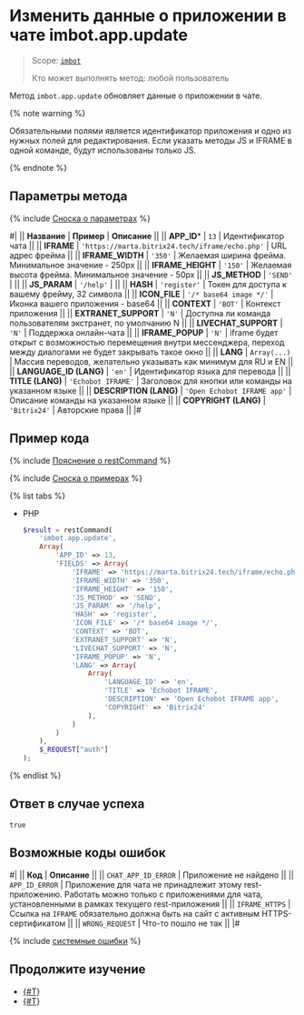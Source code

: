 # Изменить данные о приложении в чате imbot.app.update

> Scope: [`imbot`](../../../scopes/permissions.md)
>
> Кто может выполнять метод: любой пользователь

Метод `imbot.app.update` обновляет данные о приложении в чате.

{% note warning %}

Обязательными полями является идентификатор приложения и одно из нужных полей для редактирования. Если указать методы JS и IFRAME в одной команде, будут использованы только JS.

{% endnote %}

## Параметры метода

{% include [Сноска о параметрах](../../../../_includes/required.md) %}

#|
|| **Название** | **Пример** | **Описание** ||
|| **APP_ID*** | `13` | Идентификатор чата ||
|| **IFRAME** | `'https://marta.bitrix24.tech/iframe/echo.php'` | URL адрес фрейма ||
|| **IFRAME_WIDTH** | `'350'` | Желаемая ширина фрейма. Минимальное значение - 250px ||
|| **IFRAME_HEIGHT** | `'150'` | Желаемая высота фрейма. Минимальное значение - 50px ||
|| **JS_METHOD** | `'SEND'` | ||
|| **JS_PARAM** | `'/help'` | ||
|| **HASH** | `'register'` | Токен для доступа к вашему фрейму, 32 символа ||
|| **ICON_FILE** | `'/* base64 image */'` | Иконка вашего приложения - base64 ||
|| **CONTEXT** | `'BOT'` | Контекст приложения ||
|| **EXTRANET_SUPPORT** | `'N'` | Доступна ли команда пользователям экстранет, по умолчанию N ||
|| **LIVECHAT_SUPPORT** | `'N'` | Поддержка онлайн-чата ||
|| **IFRAME_POPUP** | `'N'` | iframe будет открыт с возможностью перемещения внутри мессенджера, переход между диалогами не будет закрывать такое окно ||
|| **LANG** | `Array(...)` | Массив переводов, желательно указывать как минимум для RU и EN ||
|| **LANGUAGE_ID (LANG)** | `'en'` | Идентификатор языка для перевода ||
|| **TITLE (LANG)** | `'Echobot IFRAME'` | Заголовок для кнопки или команды на указанном языке ||
|| **DESCRIPTION (LANG)** | `'Open Echobot IFRAME app'` | Описание команды на указанном языке ||
|| **COPYRIGHT (LANG)** | `'Bitrix24'` | Авторские права ||
|#

## Пример кода

{% include [Пояснение о restCommand](../../_includes/rest-command.md) %}

{% include [Сноска о примерах](../../../../_includes/examples.md) %}

{% list tabs %}

- PHP

    ```php
    $result = restCommand(
        'imbot.app.update',
        Array(
            'APP_ID' => 13,
            'FIELDS' => Array(
                'IFRAME' => 'https://marta.bitrix24.tech/iframe/echo.php',
                'IFRAME_WIDTH' => '350',
                'IFRAME_HEIGHT' => '150',
                'JS_METHOD' => 'SEND',
                'JS_PARAM' => '/help',
                'HASH' => 'register',
                'ICON_FILE' => '/* base64 image */',
                'CONTEXT' => 'BOT',
                'EXTRANET_SUPPORT' => 'N',
                'LIVECHAT_SUPPORT' => 'N',
                'IFRAME_POPUP' => 'N',
                'LANG' => Array(
                    Array(
                        'LANGUAGE_ID' => 'en',
                        'TITLE' => 'Echobot IFRAME',
                        'DESCRIPTION' => 'Open Echobot IFRAME app',
                        'COPYRIGHT' => 'Bitrix24'
                    ),
                )
            )
        ),
        $_REQUEST["auth"]
    );
    ```

{% endlist %}

## Ответ в случае успеха

`true`

## Возможные коды ошибок

#|
|| **Код** | **Описание** ||
|| `CHAT_APP_ID_ERROR` | Приложение не найдено ||
|| `APP_ID_ERROR` | Приложение для чата не принадлежит этому rest-приложению. Работать можно только с приложениями для чата, установленными в рамках текущего rest-приложения ||
|| `IFRAME_HTTPS` | Ссылка на `IFRAME` обязательно должна быть на сайт с активным HTTPS-сертификатом ||
|| `WRONG_REQUEST` | Что-то пошло не так ||
|#

{% include [системные ошибки](../../../../_includes/system-errors.md) %}

## Продолжите изучение

- [{#T}](./imbot-app-register.md)
- [{#T}](./imbot-app-unregister.md)